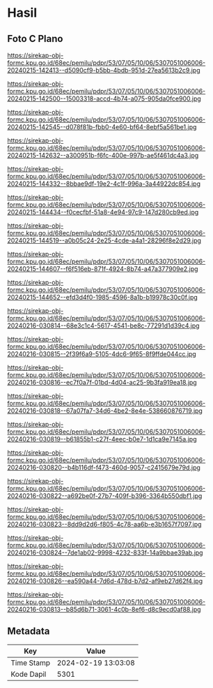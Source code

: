 # Hasil

## Foto C Plano

https://sirekap-obj-formc.kpu.go.id/68ec/pemilu/pdpr/53/07/05/10/06/5307051006006-20240215-142413--d5090cf9-b5bb-4bdb-951d-27ea5613b2c9.jpg

https://sirekap-obj-formc.kpu.go.id/68ec/pemilu/pdpr/53/07/05/10/06/5307051006006-20240215-142500--15003318-accd-4b74-a075-905da0fce900.jpg

https://sirekap-obj-formc.kpu.go.id/68ec/pemilu/pdpr/53/07/05/10/06/5307051006006-20240215-142545--d078f81b-fbb0-4e60-bf64-8ebf5a561be1.jpg

https://sirekap-obj-formc.kpu.go.id/68ec/pemilu/pdpr/53/07/05/10/06/5307051006006-20240215-142632--a300951b-f6fc-400e-997b-ae5f461dc4a3.jpg

https://sirekap-obj-formc.kpu.go.id/68ec/pemilu/pdpr/53/07/05/10/06/5307051006006-20240215-144332--8bbae9df-19e2-4c1f-996a-3a44922dc854.jpg

https://sirekap-obj-formc.kpu.go.id/68ec/pemilu/pdpr/53/07/05/10/06/5307051006006-20240215-144434--f0cecfbf-51a8-4e94-97c9-147d280cb9ed.jpg

https://sirekap-obj-formc.kpu.go.id/68ec/pemilu/pdpr/53/07/05/10/06/5307051006006-20240215-144519--a0b05c24-2e25-4cde-a4a1-28296f8e2d29.jpg

https://sirekap-obj-formc.kpu.go.id/68ec/pemilu/pdpr/53/07/05/10/06/5307051006006-20240215-144607--f6f516eb-871f-4924-8b74-a47a377909e2.jpg

https://sirekap-obj-formc.kpu.go.id/68ec/pemilu/pdpr/53/07/05/10/06/5307051006006-20240215-144652--efd3d4f0-1985-4596-8a1b-b19978c30c0f.jpg

https://sirekap-obj-formc.kpu.go.id/68ec/pemilu/pdpr/53/07/05/10/06/5307051006006-20240216-030814--68e3c1c4-5617-4541-be8c-77291d1d39c4.jpg

https://sirekap-obj-formc.kpu.go.id/68ec/pemilu/pdpr/53/07/05/10/06/5307051006006-20240216-030815--2f39f6a9-5105-4dc6-9f65-8f9ffde044cc.jpg

https://sirekap-obj-formc.kpu.go.id/68ec/pemilu/pdpr/53/07/05/10/06/5307051006006-20240216-030816--ec7f0a7f-01bd-4d04-ac25-9b3fa919ea18.jpg

https://sirekap-obj-formc.kpu.go.id/68ec/pemilu/pdpr/53/07/05/10/06/5307051006006-20240216-030818--67a07fa7-34d6-4be2-8e4e-538660876719.jpg

https://sirekap-obj-formc.kpu.go.id/68ec/pemilu/pdpr/53/07/05/10/06/5307051006006-20240216-030819--b61855b1-c27f-4eec-b0e7-1d1ca9e7145a.jpg

https://sirekap-obj-formc.kpu.go.id/68ec/pemilu/pdpr/53/07/05/10/06/5307051006006-20240216-030820--b4b116df-f473-460d-9057-c2415679e79d.jpg

https://sirekap-obj-formc.kpu.go.id/68ec/pemilu/pdpr/53/07/05/10/06/5307051006006-20240216-030822--a692be0f-27b7-409f-b396-3364b550dbf1.jpg

https://sirekap-obj-formc.kpu.go.id/68ec/pemilu/pdpr/53/07/05/10/06/5307051006006-20240216-030823--8dd9d2d6-f805-4c78-aa6b-e3b1657f7097.jpg

https://sirekap-obj-formc.kpu.go.id/68ec/pemilu/pdpr/53/07/05/10/06/5307051006006-20240216-030824--7de1ab02-9998-4232-833f-14a9bbae39ab.jpg

https://sirekap-obj-formc.kpu.go.id/68ec/pemilu/pdpr/53/07/05/10/06/5307051006006-20240216-030826--ea590a44-7d6d-478d-b7d2-af9eb27d62f4.jpg

https://sirekap-obj-formc.kpu.go.id/68ec/pemilu/pdpr/53/07/05/10/06/5307051006006-20240216-030813--b85d6b71-3061-4c0b-8ef6-d8c9ecd0af88.jpg


## Metadata

| Key        | Value               |
| ---------- | ------------------- |
| Time Stamp | 2024-02-19 13:03:08 |
| Kode Dapil | 5301                |



